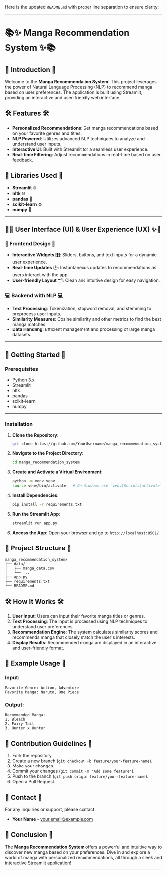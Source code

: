 Here is the updated `README.md` with proper line separation to ensure clarity:

---

# 📚✨ Manga Recommendation System ✨📚

## 🌟 Introduction 🌟

Welcome to the **Manga Recommendation System**! This project leverages the power of Natural Language Processing (NLP) to recommend manga based on user preferences. The application is built using Streamlit, providing an interactive and user-friendly web interface.

## 🛠️ Features 🛠️

- **Personalized Recommendations**: Get manga recommendations based on your favorite genres and titles.
- **NLP Powered**: Utilizes advanced NLP techniques to analyze and understand user inputs.
- **Interactive UI**: Built with Streamlit for a seamless user experience.
- **Real-time Filtering**: Adjust recommendations in real-time based on user feedback.

## 📑 Libraries Used 📑

- **Streamlit** 🌐
- **nltk** 🌐
- **pandas** 🐼
- **scikit-learn** ⚙️
- **numpy** 🔢
---
## 🌈✨ User Interface (UI) & User Experience (UX) ✨🌈

### 🎨 Frontend Design 🎨

- **Interactive Widgets** 🎛️: Sliders, buttons, and text inputs for a dynamic user experience.
- **Real-time Updates** 🕒: Instantaneous updates to recommendations as users interact with the app.
- **User-friendly Layout** 🗂️: Clean and intuitive design for easy navigation.

### 💻 Backend with NLP 💻

- **Text Processing**: Tokenization, stopword removal, and stemming to preprocess user inputs.
- **Similarity Measures**: Cosine similarity and other metrics to find the best manga matches.
- **Data Handling**: Efficient management and processing of large manga datasets.
---
## 🚀 Getting Started 🚀

### Prerequisites

- Python 3.x
- Streamlit
- nltk
- pandas
- scikit-learn
- numpy
---
### Installation

1. **Clone the Repository**:
    ```sh
    git clone https://github.com/YourUsername/manga_recommendation_system.git
    ```

2. **Navigate to the Project Directory**:
    ```sh
    cd manga_recommendation_system
    ```

3. **Create and Activate a Virtual Environment**:
    ```sh
    python -m venv venv
    source venv/bin/activate   # On Windows use `venv\Scripts\activate`
    ```

4. **Install Dependencies**:
    ```sh
    pip install -r requirements.txt
    ```

5. **Run the Streamlit App**:
    ```sh
    streamlit run app.py
    ```

6. **Access the App**: Open your browser and go to `http://localhost:8501/`

## 📂 Project Structure 📂

```
manga_recommendation_system/
├── data/
│   ├── manga_data.csv
│   └── ...
├── app.py
├── requirements.txt
└── README.md
```

## 🛠️ How It Works 🛠️

1. **User Input**: Users can input their favorite manga titles or genres.
2. **Text Processing**: The input is processed using NLP techniques to understand user preferences.
3. **Recommendation Engine**: The system calculates similarity scores and recommends manga that closely match the user's interests.
4. **Display Results**: Recommended manga are displayed in an interactive and user-friendly format.

## 📝 Example Usage 📝

### Input:

```
Favorite Genre: Action, Adventure
Favorite Manga: Naruto, One Piece
```

### Output:

```
Recommended Manga:
1. Bleach
2. Fairy Tail
3. Hunter x Hunter
```

## 🌟 Contribution Guidelines 🌟

1. Fork the repository.
2. Create a new branch (`git checkout -b feature/your-feature-name`).
3. Make your changes.
4. Commit your changes (`git commit -m 'Add some feature'`).
5. Push to the branch (`git push origin feature/your-feature-name`).
6. Open a Pull Request.

## 📧 Contact 📧

For any inquiries or support, please contact:
- **Your Name** - your.email@example.com

## 🎉 Conclusion 🎉

The **Manga Recommendation System** offers a powerful and intuitive way to discover new manga based on your preferences. Dive in and explore a world of manga with personalized recommendations, all through a sleek and interactive Streamlit application!

---

